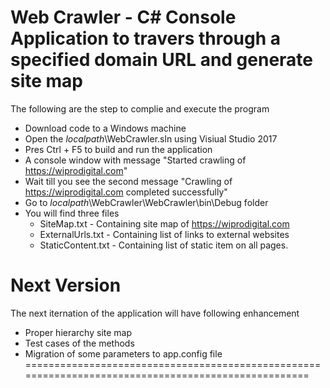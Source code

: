Web Crawler - C# Console Application to travers through a specified domain URL and generate site map
====================================================================================================
The following are the step to complie and execute the program
* Download code to a Windows machine 
* Open the *localpath*\WebCrawler.sln using Visiual Studio 2017
* Pres Ctrl + F5 to build and run the application
* A console window with message "Started crawling of https://wiprodigital.com"
* Wait till you see the second message "Crawling of https://wiprodigital.com completed successfully"
* Go to *localpath*\WebCrawler\WebCrawler\bin\Debug folder
* You will find three files
	* SiteMap.txt - Containing site map of https://wiprodigital.com
	* ExternalUrls.txt - Containing list of links to external websites
	* StaticContent.txt - Containing list of static item on all pages.
	
Next Version
====================================================================================================
The next iternation of the application will have following enhancement
* Proper hierarchy site map
* Test cases of the methods
* Migration of some parameters to app.config file
====================================================================================================
